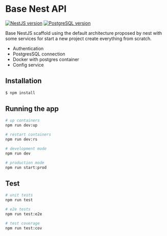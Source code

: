 # Base Nest API 

[![NestJS version](https://img.shields.io/badge/NestJS-v9-red)](https://nestjs.com/)
[![PostgreSQL version](https://img.shields.io/badge/PostgreSQL-v28.1.3-blue)](https://www.postgresql.org/)

Base NestJS scaffold using the default architecture proposed by nest with some services for start a new project create everything from scratch.

- Authentication
- PostgresSQL connection 
- Docker with postgres container 
- Config service

## Installation

```bash
$ npm install
```
## Running the app

```bash
# up containers
npm run dev:up

# restart containers
npm run dev:rs

# development mode
npm run dev

# production mode
npm run start:prod
```

## Test

```bash
# unit tests
npm run test

# e2e tests
npm run test:e2e

# test coverage
npm run test:cov
```
